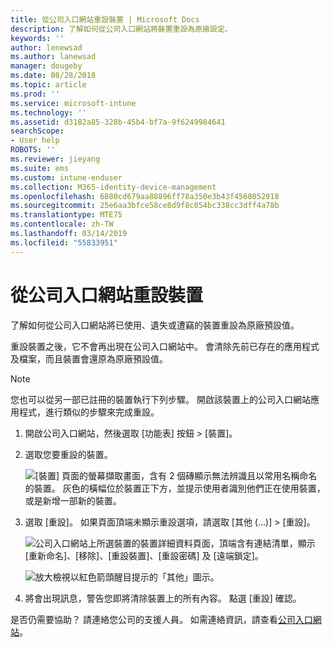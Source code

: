 ```yaml
---
title: 從公司入口網站重設裝置 | Microsoft Docs
description: 了解如何從公司入口網站將裝置重設為原廠設定。
keywords: ''
author: lenewsad
ms.author: lanewsad
manager: dougeby
ms.date: 08/28/2018
ms.topic: article
ms.prod: ''
ms.service: microsoft-intune
ms.technology: ''
ms.assetid: d3182a85-328b-45b4-bf7a-9f6249984641
searchScope:
- User help
ROBOTS: ''
ms.reviewer: jieyang
ms.suite: ems
ms.custom: intune-enduser
ms.collection: M365-identity-device-management
ms.openlocfilehash: 6880cd679aa88896ff78a350e3b43f4568052918
ms.sourcegitcommit: 25e6aa3bfce58ce8d9f8c054bc338cc3dff4a78b
ms.translationtype: MTE75
ms.contentlocale: zh-TW
ms.lasthandoff: 03/14/2019
ms.locfileid: "55833951"
---
```

# <a name="reset-your-device-from-the-company-portal-website"></a>從公司入口網站重設裝置

了解如何從公司入口網站將已使用、遺失或遭竊的裝置重設為原廠預設值。  

重設裝置之後，它不會再出現在公司入口網站中。 會清除先前已存在的應用程式及檔案，而且裝置會還原為原廠預設值。

> [!Note]
> 您也可以從另一部已註冊的裝置執行下列步驟。 開啟該裝置上的公司入口網站應用程式，進行類似的步驟來完成重設。  

1. 開啟公司入口網站，然後選取 [功能表] 按鈕 > [裝置]。  

2. 選取您要重設的裝置。

    ![[裝置] 頁面的螢幕擷取畫面，含有 2 個磚顯示無法辨識且以常用名稱命名的裝置。 灰色的橫幅位於裝置正下方，並提示使用者識別他們正在使用裝置，或是新增一部新的裝置。](./media/rename-reset-device-step2-1808.png)  

3. 選取 [重設]。 如果頁面頂端未顯示重設選項，請選取 [其他 (...)] > [重設]。  

     ![公司入口網站上所選裝置的裝置詳細資料頁面，頂端含有連結清單，顯示 [重新命名]、[移除]、[重設裝置]、[重設密碼] 及 [遠端鎖定]。 ](./media/rename-reset-device-1808.png)  

    ![放大檢視以紅色箭頭醒目提示的「其他」圖示。](./media/rename-reset-device-step3-more-1808.png)  

4. 將會出現訊息，警告您即將清除裝置上的所有內容。 點選 [重設] 確認。  

是否仍需要協助？ 請連絡您公司的支援人員。 如需連絡資訊，請查看[公司入口網站](https://go.microsoft.com/fwlink/?linkid=2010980)。
